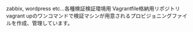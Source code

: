 zabbix, wordpress etc...各種検証検証環境用
Vagrantfile格納用リポジトリ
vagrant upのワンコマンドで検証マシンが用意されるプロビジョニングファイルを作成、管理しています。

